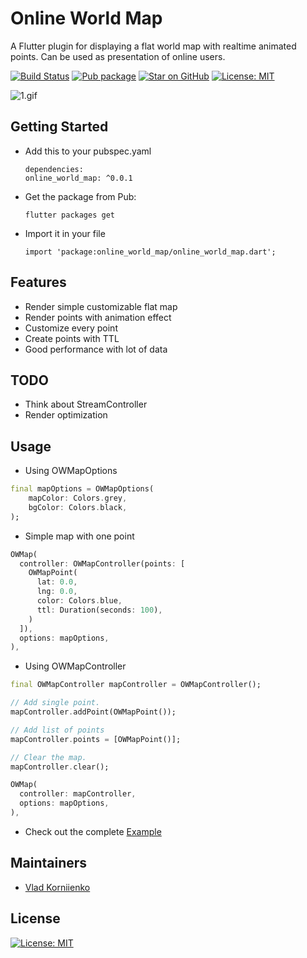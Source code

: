 # Online World Map

A Flutter plugin for displaying a flat world map with realtime animated points. 
Can be used as presentation of online users.

[![Build Status](https://travis-ci.org/tiamo/flutter-online-world-map.svg?branch=master)](https://travis-ci.org/tiamo/flutter-online-world-map)
[![Pub package](https://img.shields.io/pub/v/online_world_map.svg)](https://pub.dartlang.org/packages/online_world_map)
[![Star on GitHub](https://img.shields.io/github/stars/tiamo/flutter-online-world-map.svg?style=flat&logo=github&colorB=deeppink&label=stars)](https://github.com/tiamo/flutter-online-world-map)
[![License: MIT](https://img.shields.io/badge/license-MIT-purple.svg)](https://opensource.org/licenses/MIT)

![1.gif](https://github.com/tiamo/flutter-online-world-map/raw/master/example.gif)

## Getting Started

* Add this to your pubspec.yaml
  ```
  dependencies:
  online_world_map: ^0.0.1
  ```
* Get the package from Pub:
  ```
  flutter packages get
  ```
* Import it in your file
  ```
  import 'package:online_world_map/online_world_map.dart';
  ```

## Features

* Render simple customizable flat map
* Render points with animation effect
* Customize every point
* Create points with TTL
* Good performance with lot of data

## TODO

* Think about StreamController
* Render optimization

## Usage

* Using OWMapOptions
```dart
final mapOptions = OWMapOptions(
    mapColor: Colors.grey,
    bgColor: Colors.black,
);
```

* Simple map with one point
```dart
OWMap(
  controller: OWMapController(points: [
    OWMapPoint(
      lat: 0.0,
      lng: 0.0,
      color: Colors.blue,
      ttl: Duration(seconds: 100),
    )
  ]),
  options: mapOptions,
),
```

* Using OWMapController
```dart
final OWMapController mapController = OWMapController();

// Add single point.
mapController.addPoint(OWMapPoint());

// Add list of points
mapController.points = [OWMapPoint()];

// Clear the map.
mapController.clear();

OWMap(
  controller: mapController,
  options: mapOptions,
),
```

* Check out the complete [Example](https://github.com/tiamo/flutter-online-world-map/tree/master/example)

## Maintainers
 
* [Vlad Korniienko](https://github.com/tiamo)
 
## License

[![License: MIT](https://img.shields.io/badge/license-MIT-purple.svg)](https://opensource.org/licenses/MIT)
